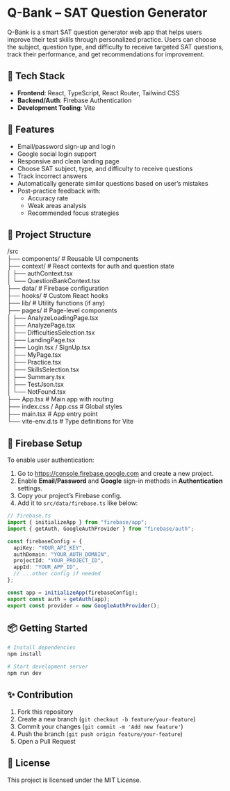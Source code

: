 # Q-Bank – SAT Question Generator

Q-Bank is a smart SAT question generator web app that helps users improve their test skills through personalized practice. Users can choose the subject, question type, and difficulty to receive targeted SAT questions, track their performance, and get recommendations for improvement.

## 🔧 Tech Stack

- **Frontend**: React, TypeScript, React Router, Tailwind CSS
- **Backend/Auth**: Firebase Authentication
- **Development Tooling**: Vite

## 🚀 Features

- Email/password sign-up and login
- Google social login support
- Responsive and clean landing page
- Choose SAT subject, type, and difficulty to receive questions
- Track incorrect answers
- Automatically generate similar questions based on user’s mistakes
- Post-practice feedback with:
  - Accuracy rate
  - Weak areas analysis
  - Recommended focus strategies

## 📁 Project Structure

/src  
├── components/               # Reusable UI components  
├── context/                 # React contexts for auth and question state  
│   ├── authContext.tsx  
│   └── QuestionBankContext.tsx  
├── data/                    # Firebase configuration  
├── hooks/                   # Custom React hooks  
├── lib/                     # Utility functions (if any)  
├── pages/                   # Page-level components  
│   ├── AnalyzeLoadingPage.tsx  
│   ├── AnalyzePage.tsx  
│   ├── DifficultiesSelection.tsx  
│   ├── LandingPage.tsx  
│   ├── Login.tsx / SignUp.tsx  
│   ├── MyPage.tsx  
│   ├── Practice.tsx  
│   ├── SkillsSelection.tsx  
│   ├── Summary.tsx  
│   ├── TestJson.tsx  
│   └── NotFound.tsx  
├── App.tsx                  # Main app with routing  
├── index.css / App.css      # Global styles  
├── main.tsx                 # App entry point  
└── vite-env.d.ts            # Type definitions for Vite

## 🔐 Firebase Setup

To enable user authentication:

1. Go to https://console.firebase.google.com and create a new project.
2. Enable **Email/Password** and **Google** sign-in methods in **Authentication** settings.
3. Copy your project’s Firebase config.
4. Add it to `src/data/firebase.ts` like below:

```ts
// firebase.ts
import { initializeApp } from "firebase/app";
import { getAuth, GoogleAuthProvider } from "firebase/auth";

const firebaseConfig = {
  apiKey: "YOUR_API_KEY",
  authDomain: "YOUR_AUTH_DOMAIN",
  projectId: "YOUR_PROJECT_ID",
  appId: "YOUR_APP_ID",
  // ...other config if needed
};

const app = initializeApp(firebaseConfig);
export const auth = getAuth(app);
export const provider = new GoogleAuthProvider();
```

## 📦 Getting Started

```bash
# Install dependencies
npm install

# Start development server
npm run dev
```


## ✨ Contribution

1. Fork this repository
2. Create a new branch (`git checkout -b feature/your-feature`)
3. Commit your changes (`git commit -m 'Add new feature'`)
4. Push the branch (`git push origin feature/your-feature`)
5. Open a Pull Request

## 📝 License

This project is licensed under the MIT License.

